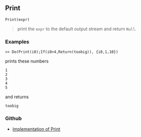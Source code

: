 ## Print

```
Print(expr)
```

> print the `expr` to the default output stream and return `Null`.
  

### Examples

``` 
>> Do(Print(i0);If(i0>4,Return(toobig)), {i0,1,10}) 
```

prints these numbers

```
1
2
3
4
5
```

and returns

```
toobig 
```

### Github

* [Implementation of Print](https://github.com/axkr/symja_android_library/blob/master/symja_android_library/matheclipse-core/src/main/java/org/matheclipse/core/builtin/IOFunctions.java#L431) 
